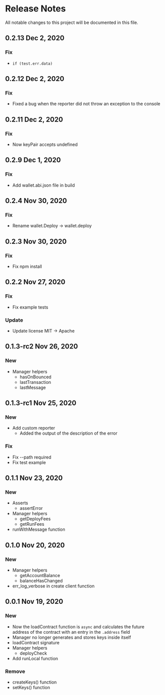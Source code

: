 # Release Notes

All notable changes to this project will be documented in this file.

## 0.2.13 Dec 2, 2020

### Fix

- `if (test.err.data)`

## 0.2.12 Dec 2, 2020

### Fix

- Fixed a bug when the reporter did not throw an exception to the console

## 0.2.11 Dec 2, 2020

### Fix

- Now keyPair accepts undefined

## 0.2.9 Dec 1, 2020

### Fix

- Add wallet.abi.json file in build

## 0.2.4 Nov 30, 2020

### Fix

- Rename wallet.Deploy -> wallet.deploy

## 0.2.3 Nov 30, 2020

### Fix

- Fix npm install

## 0.2.2 Nov 27, 2020

### Fix

- Fix example tests

### Update

- Update license MIT -> Apache

## 0.1.3-rc2 Nov 26, 2020

### New

- Manager helpers
  - hasOnBounced
  - lastTransaction
  - lastMessage

## 0.1.3-rc1 Nov 25, 2020

### New

- Add custom reporter
  - Added the output of the description of the error

### Fix

- Fix --path required
- Fix test example

## 0.1.1 Nov 23, 2020

### New

- Asserts
  - assertError
- Manager helpers
  - getDeployFees
  - getRunFees
- runWithMessage function

## 0.1.0 Nov 20, 2020

### New

- Manager helpers
  - getAccountBalance
  - balanceHasChanged
- err_log_verbose in create client function

## 0.0.1 Nov 19, 2020

### New

- Now the loadContract function is `async` and calculates the future address of the contract with an entry in the `.address` field
- Manager no longer generates and stores keys inside itself
- loadContract signature
- Manager helpers
  - deployCheck
- Add runLocal function

### Remove

- createKeys() function
- setKeys() function
